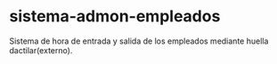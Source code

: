 # sistema-admon-empleados
Sistema de hora de entrada y salida de los empleados mediante huella dactilar(externo).
